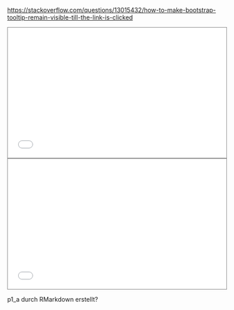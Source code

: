 https://stackoverflow.com/questions/13015432/how-to-make-bootstrap-tooltip-remain-visible-till-the-link-is-clicked

<iframe style="width: 100%; height: 300px; border: 1px solid grey;" allowtransparency="true" src="p1_a.html"></iframe>
<iframe style="width: 100%; height: 300px; border: 1px solid grey;" allowtransparency="true" src="testframe.html" title="teXXXt"></iframe>

p1_a durch RMarkdown erstellt?

